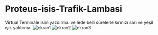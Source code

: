 # Proteus-isis-Trafik-Lambasi
Virtual Terminale isim yazdırma.
ve lede belli sürelerle kırmızı sarı ve yeşil ışık yaktırma.
![ekran1](https://user-images.githubusercontent.com/61361924/202713121-7912acbb-4430-4b51-aac5-7c3e3d6f79c4.png)
![ekran2](https://user-images.githubusercontent.com/61361924/202713480-33537c19-5bea-4a5f-9800-a5de8c222df2.png)
![ekran3](https://user-images.githubusercontent.com/61361924/202713491-023449fc-cd2a-4dc4-a99b-6c655760bda8.png)
